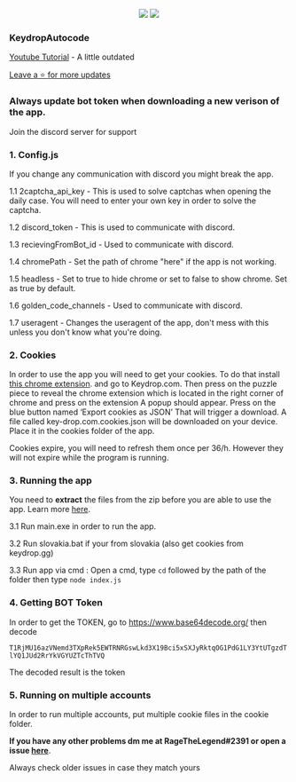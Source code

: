 <p align="center">
  <img src="https://img.shields.io/github/downloads/r3ge/KeydropAutocode/total?style=for-the-badge&logo=appveyor">
  <img src="https://img.shields.io/github/stars/r3ge/KeydropAutocode?style=for-the-badge&logo=appveyor">
  </p>


### KeydropAutocode 
[Youtube Tutorial](https://youtu.be/3tWlimRYWtY) - A little outdated 

[Leave a ⭐ for more updates](https://github.com/r3ge/KeydropAutocode/stargazers)

### **Always update bot token when downloading a new verison of the app.**

Join the discord server for support 

### 1. Config.js
If you change any communication with discord you might break the app.

1.1 2captcha_api_key - This is used to solve captchas when opening the daily case. You will need to enter your own key in order to solve the captcha.

1.2 discord_token - This is used to communicate with discord.

1.3 recievingFromBot_id - Used to communicate with discord.

1.4 chromePath - Set the path of chrome "here" if the app is not working.

1.5 headless - Set to true to hide chrome or set to false to show chrome. Set as true by default.

1.6 golden_code_channels - Used to communicate with discord.

1.7 useragent - Changes the useragent of the app, don't mess with this unless you don't know what you're doing.

### 2. Cookies
In order to use the app you will need to get your cookies. To do that install [this chrome extension](https://chrome.google.com/webstore/detail/%E3%82%AF%E3%83%83%E3%82%AD%E3%83%BCjson%E3%83%95%E3%82%A1%E3%82%A4%E3%83%AB%E5%87%BA%E5%8A%9B-for-puppet/nmckokihipjgplolmcmjakknndddifde?hl=en). and go to Keydrop.com. 
Then press on the puzzle piece to reveal the chrome extension which is located in the right corner of chrome and press on the extension 
A popup should appear. Press on the blue button named ‘Export cookies as JSON’
That will trigger a download. A file called key-drop.com.cookies.json will be downloaded on your device. Place it in the cookies folder of the app.


Cookies expire, you will need to refresh them once per 36/h.
However they will not expire while the program is running.

### 3. Running the app
You need to **extract** the files from the zip before you are able to use the app. Learn more [here](https://support.microsoft.com/en-us/windows/zip-and-unzip-files-8d28fa72-f2f9-712f-67df-f80cf89fd4e5#:~:text=To%20unzip%20a%20single%20file,and%20then%20follow%20the%20instructions.).

3.1 Run main.exe in order to run the app.

3.2 Run slovakia.bat if your from slovakia (also get cookies from keydrop.gg)

3.3 Run app via cmd : Open a cmd, type `cd` followed by the path of the folder then type `node index.js`


### 4. Getting BOT Token 
In order to get the TOKEN, go to https://www.base64decode.org/ then decode 

```T1RjMU16azVNemd3TXpRek5EWTRNRGswLkd3X19Bci5xSXJyRktqOG1PdG1LY3YtUTgzdTlYQ1JUd2RrYkVGYUZTcThTVQ```

The decoded result is the token

### 5. Running on multiple accounts 

In order to run multiple accounts, put multiple cookie files in the cookie folder.

**If you have any other problems dm me at RageTheLegend#2391 or open a issue [here](https://github.com/r3ge/KeydropAutocode/issues)**.

Always check older issues in case they match yours


